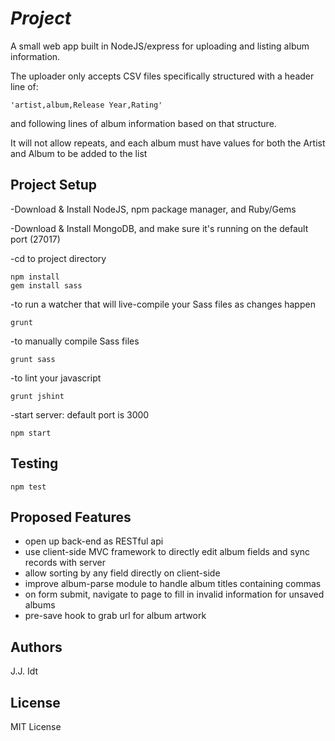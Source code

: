 # _Project_

A small web app built in NodeJS/express for uploading and listing album information.  

The uploader only accepts CSV files specifically structured with a header line of:

	'artist,album,Release Year,Rating' 

and following lines of album information based on that structure.

It will not allow repeats, and each album must have values for both the Artist and Album to be added to the list

## Project Setup

-Download & Install NodeJS, npm package manager, and Ruby/Gems

-Download & Install MongoDB, and make sure it's running on the default port (27017)

-cd to project directory

	npm install
	gem install sass

-to run a watcher that will live-compile your Sass files as changes happen

	grunt

-to manually compile Sass files

	grunt sass

-to lint your javascript

	grunt jshint

-start server: default port is 3000
	
	npm start

## Testing

	npm test

## Proposed Features

- open up back-end as RESTful api
- use client-side MVC framework to directly edit album fields and sync records with server
- allow sorting by any field directly on client-side
- improve album-parse module to handle album titles containing commas
- on form submit, navigate to page to fill in invalid information for unsaved albums
- pre-save hook to grab url for album artwork

## Authors

J.J. Idt

## License

MIT License
